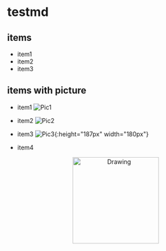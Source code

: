 # testmd

## items

* item1
* item2
* item3

## items with picture

* item1
![Pic1](https://www.linux.org/styles/uix/uix/logo.png?raw=true)

* item2
![Pic2](https://user-images.githubusercontent.com/1629853/32491094-b39abb34-c3b5-11e7-897a-1bb60ea8abcf.png?raw=true)

* item3
![Pic3](https://user-images.githubusercontent.com/642120/32525254-d600206a-c423-11e7-8e14-81d16ae5021b.png?raw=true){:height="187px" width="180px"}

* item4
 <div style="text-align:center">
<img src="https://user-images.githubusercontent.com/642120/32525254-d600206a-c423-11e7-8e14-81d16ae5021b.png" alt="Drawing" style="width: 200px;height=200px;"/>
</div>

